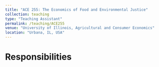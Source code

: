 ```yaml
---
title: "ACE 255: The Economics of Food and Environmental Justice"
collection: teaching
type: "Teaching Assistant"
permalink: /teaching/ACE255
venue: "University of Illinois, Agricultural and Consumer Economics"
location: "Urbana, IL, USA"
---
```


Responsibilities
======

